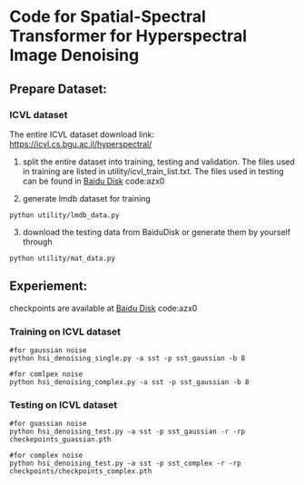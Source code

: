# Code for Spatial-Spectral Transformer for Hyperspectral Image Denoising


## Prepare Dataset:
### ICVL dataset
The entire ICVL dataset download link: https://icvl.cs.bgu.ac.il/hyperspectral/

1. split the entire dataset into training, testing and validation. The files used in training are listed in utility/icvl_train_list.txt. The files used in testing can be found in [Baidu Disk](https://pan.baidu.com/s/1GqjTFCtNJkkqG4ENyNUFhQ?pwd=azx0) code:azx0


2. generate lmdb dataset for training

```
python utility/lmdb_data.py
```

3. download the testing data from BaiduDisk or generate them by yourself through

```
python utility/mat_data.py
```

## Experiement:

checkpoints are available at [Baidu Disk](https://pan.baidu.com/s/1GqjTFCtNJkkqG4ENyNUFhQ?pwd=azx0) code:azx0
### Training on ICVL dataset
```
#for gaussian noise
python hsi_denoising_single.py -a sst -p sst_gaussian -b 8 

#for comlpex noise
python hsi_denoising_complex.py -a sst -p sst_gaussian -b 8 

```
### Testing on ICVL dataset
```
#for guassian noise
python hsi_denoising_test.py -a sst -p sst_gaussian -r -rp checkepoints_guassian.pth 

#for complex noise
python hsi_denoising_test.py -a sst -p sst_complex -r -rp checkpoints/checkpoints_complex.pth
```